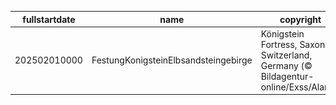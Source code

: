 |fullstartdate|name|copyright|title|image|
|--|--|--|--|--|
202502010000|FestungKonigsteinElbsandsteingebirge|Königstein Fortress, Saxon Switzerland, Germany (© Bildagentur-online/Exss/Alamy)|Snow and stone|![](/en-GB/2025/02/202502010000FestungKonigsteinElbsandsteingebirge.jpg)|
